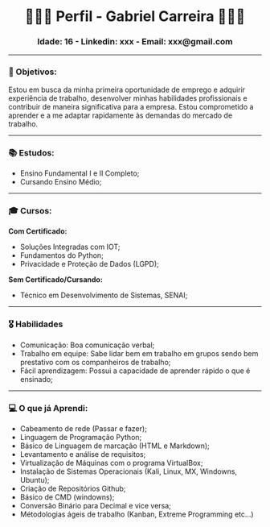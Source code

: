<center>
<h1>
👨🏻‍💻 Perfil - Gabriel Carreira 👨🏻‍💻
</h1>
<h3> Idade: 16 - Linkedin: xxx - Email: xxx@gmail.com</h3>

---
</center>

### **🎯 Objetivos:** 

Estou em busca da minha primeira oportunidade de emprego e adquirir experiência de trabalho, desenvolver minhas habilidades profissionais e contribuir de maneira significativa para a empresa. Estou comprometido a aprender e a me adaptar rapidamente às demandas do mercado de trabalho.

---

### **📚 Estudos:**

* Ensino Fundamental I e II Completo;
* Cursando Ensino Médio;

---

### **🎓 Cursos:**

**Com Certificado:**

* Soluções Integradas com IOT;
* Fundamentos do Python;
* Privacidade e Proteção de Dados (LGPD);

**Sem Certificado/Cursando:**
* Técnico em Desenvolvimento de Sistemas, SENAI;

---

### **🎖️ Habilidades**

* Comunicação: Boa comunicação verbal;
* Trabalho em equipe: Sabe lidar bem em trabalho em grupos sendo bem prestativo com os companheiros de trabalho;
* Fácil aprendizagem: Possui a capacidade de aprender rápido o que é ensinado;

---

### **💻 O que já Aprendi:** 

* Cabeamento de rede (Passar e fazer);
* Linguagem de Programação Python;
* Básico de Linguagem de marcação (HTML e Markdown);
* Levantamento e análise de requisitos;
* Virtualização de Máquinas com o programa VirtualBox;
* Instalação de Sistemas Operacionais (Kali, Linux, MX, Windowns, Ubuntu);
* Criação de Repositórios Github;
* Básico de CMD (windowns);
* Conversão Binário para Decimal e vice versa;
* Métodologias ágeis de trabalho (Kanban, Extreme Programming etc...)

